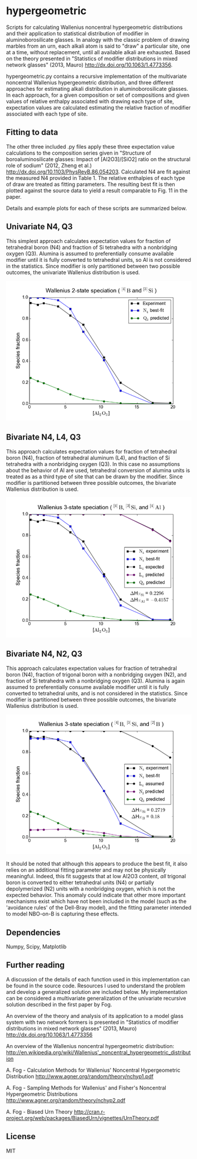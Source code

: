 hypergeometric
==============

Scripts for calculating Wallenius noncentral hypergeometric distributions and their application to statistical distribution of modifier in aluminoborosilicate glasses. In analogy with the classic problem of drawing marbles from an urn, each alkali atom is said to "draw" a particular site, one at a time, without replacement, until all available alkali are exhausted. Based on the theory presented in "Statistics of modifier distributions in mixed network glasses" (2013, Mauro) <http://dx.doi.org/10.1063/1.4773356>.

hypergeometric.py contains a recursive implementation of the multivariate noncentral Wallenius hypergeometric distribution, and three different approaches for estimating alkali distribution in aluminoborosilicate glasses. In each approach, for a given composition or set of compositions and given values of relative enthalpy associated with drawing each type of site, expectation values are calculated estimating the relative fraction of modifier associated with each type of site.

Fitting to data
---------------

The other three included .py files apply these three expectation value calculations to the composition series given in "Structure of boroaluminosilicate glasses: Impact of [Al2O3]/[SiO2] ratio on the structural role of sodium" (2012, Zheng et al.) <http://dx.doi.org/10.1103/PhysRevB.86.054203>. Calculated N4 are fit against the measured N4 provided in Table 1. The relative enthalpies of each type of draw are treated as fitting parameters. The resulting best fit is then plotted against the source data to yield a result comparable to Fig. 11 in the paper.

Details and example plots for each of these scripts are summarized below.


Univariate N4, Q3
----------------

This simplest approach calculates expectation values for fraction of tetrahedral boron (N4) and fraction of Si tetrahedra with a nonbridging oxygen (Q3). Alumina is assumed to preferentially consume available modifier until it is fully converted to tetrahedral
units, so Al is not considered in the statistics. Since modifier is only partitioned between two possible outcomes, the univariate Wallenius distribution is used.

![Univariate N4, Q3 best fit](/plots/Univariate_N4_Q3.png)


Bivariate N4, L4, Q3
--------------------

This approach calculates expectation values for fraction of tetrahedral boron (N4), fraction of tetrahedral aluminum (L4), and fraction of Si tetrahedra with a nonbridging oxygen (Q3). In this case no assumptions about the behavior of Al are used, tetrahedral conversion of alumina units is treated as as a third type of site that can be drawn by the modifier. Since modifier is partitioned between three possible outcomes, the bivariate Wallenius distribution is used.

![Bivariate N4, L4, Q3 best fit](/plots/Bivariate_N4_L4_Q3.png)


Bivariate N4, N2, Q3
--------------------

This approach calculates expectation values for fraction of tetrahedral boron (N4), fraction of trigonal boron with a nonbridging oxygen (N2), and fraction of Si tetrahedra with a nonbridging oxygen (Q3). Alumina is again assumed to preferentially consume available modifier until it is fully converted to tetrahedral units, and is not considered in the statistics. Since modifier is partitioned between three possible outcomes, the bivariate Wallenius distribution is used.

![Bivariate N4, N2, Q3 best fit](/plots/Bivariate_N4_N2_Q3.png)

It should be noted that although this appears to produce the best fit, it also relies on an additional fitting parameter and may not be physically meaningful. Indeed, this fit suggests that at low Al2O3 content, *all* trigonal boron is converted to either tetrahedral units (N4) or partially depolymerized (N2) units with a nonbridging oxygen, which is not the expected behavior. This anomaly could indicate that other more important mechanisms exist which have not been included in the model (such as the 'avoidance rules' of the Dell-Bray model), and the fitting parameter intended to model NBO-on-B is capturing these effects.

Dependencies
------------

Numpy, Scipy, Matplotlib


Further reading
---------------

A discussion of the details of each function used in this implementation can be found in the source code. Resources I used to understand the problem and develop a generalized solution are included below. My implementation can be considered a multivariate generalization of the univariate recursive solution described in the first paper by Fog.

  An overview of the theory and analysis of its application to a model glass system with two network formers is presented in "Statistics of modifier distributions in mixed network glasses" (2013, Mauro) <http://dx.doi.org/10.1063/1.4773356>

  An overview of the Wallenius noncentral hypergeometric distribution:
  http://en.wikipedia.org/wiki/Wallenius'_noncentral_hypergeometric_distribution

  A. Fog - Calculation Methods for Wallenius' Noncentral Hypergeometric Distribution
  <http://www.agner.org/random/theory/nchyp1.pdf>

  A. Fog - Sampling Methods for Wallenius' and Fisher's Noncentral Hypergeometric Distributions <http://www.agner.org/random/theory/nchyp2.pdf>

  A. Fog - Biased Urn Theory <http://cran.r-project.org/web/packages/BiasedUrn/vignettes/UrnTheory.pdf>


License
-------

MIT
